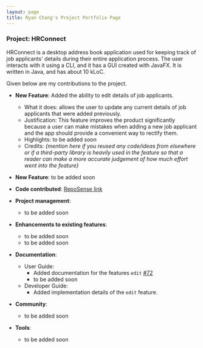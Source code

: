 ```yaml
---
layout: page
title: Ryan Chang's Project Portfolio Page
---
```


### Project: HRConnect

HRConnect is a desktop address book application used for keeping track of job applicants' details during their entire application process. The user interacts with it using a CLI, and it has a GUI created with JavaFX. It is written in Java, and has about 10 kLoC.

Given below are my contributions to the project.

* **New Feature**: Added the ability to edit details of job applicants.
  * What it does: allows the user to update any current details of job applicants that were added previously.
  * Justification: This feature improves the product significantly because a user can make mistakes when adding a new job applicant and the app should provide a convenient way to rectify them.
  * Highlights: to be added soon
  * Credits: *{mention here if you reused any code/ideas from elsewhere or if a third-party library is heavily used in the feature so that a reader can make a more accurate judgement of how much effort went into the feature}*

* **New Feature**: to be added soon

* **Code contributed**: [RepoSense link]()

* **Project management**:
  * to be added soon

* **Enhancements to existing features**:
  * to be added soon
  * to be added soon

* **Documentation**:
  * User Guide:
    * Added documentation for the features `edit` [\#72]()
    * to be added soon
  * Developer Guide:
    * Added implementation details of the `edit` feature.

* **Community**:
  * to be added soon

* **Tools**:
  * to be added soon

